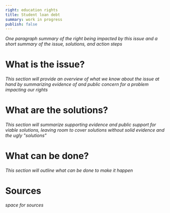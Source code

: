 ```yaml
---
right: education rights
title: Student loan debt
summary: work in progress
publish: false
---
```

*One paragraph summary of the right being impacted by this issue and a short summary of the issue, solutions, and action steps*

# What is the issue? 
###### *This section will provide an overview of what we know about the issue at hand by summarizing evidence of and public concern for a problem impacting our rights*

# What are the solutions?
###### *This section will summarize supporting evidence and public support for viable solutions, leaving room to cover solutions without solid evidence and the ugly "solutions"*

# What can be done?
###### *This section will outline what can be done to make it happen*

# Sources
###### *space for sources*